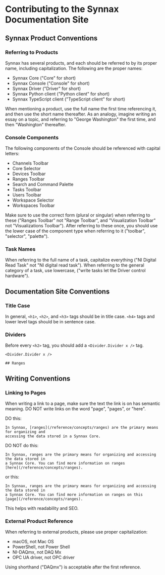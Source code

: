 # Contributing to the Synnax Documentation Site

## Synnax Product Conventions

### Referring to Products

Synnax has several products, and each should be referred to by its proper name,
including capitalization. The following are the proper names:

- Synnax Core ("Core" for short)
- Synnax Console ("Console" for short)
- Synnax Driver ("Driver" for short)
- Synnax Python client ("Python client" for short)
- Synnax TypeScript client ("TypeScript client" for short)

When mentioning a product, use the full name the first time referencing it, and then use
the short name thereafter. As an analogy, imagine writing an essay on a topic, and
referring to "George Washington" the first time, and then "Washington" thereafter.

### Console Components

The following components of the Console should be referenced with capital letters:

- Channels Toolbar
- Core Selector
- Devices Toolbar
- Ranges Toolbar
- Search and Command Palette
- Tasks Toolbar
- Users Toolbar
- Workspace Selector
- Workspaces Toolbar

Make sure to use the correct form (plural or singular) when referring to these ("Ranges
Toolbar" not "Range Toolbar", and "Visualization Toolbar" not "Visualizations Toolbar").
After referring to these once, you should use the lower case of the component type when
referring to it ("toolbar", "selector", "palette").

### Task Names

When referring to the full name of a task, capitalize everything ("NI Digital Read Task"
not "NI digital read task"). When referring to the general category of a task, use
lowercase, ("write tasks let the Driver control hardware").

## Documentation Site Conventions

### Title Case

In general, `<h1>`, `<h2>`, and `<h3>` tags should be in title case. `<h4>` tags and
lower level tags should be in sentence case.

### Dividers

Before every `<h2>` tag, you should add a `<Divider.Divider x />` tag.

```mdx
<Divider.Divider x />

## Ranges
```

## Writing Conventions

### Linking to Pages

When writing a link to a page, make sure the text the link is on has semantic meaning.
DO NOT write links on the word "page", "pages", or "here".

DO this:

```mdx
In Synnax, [ranges](/reference/concepts/ranges) are the primary means for organizing and
accessing the data stored in a Synnax Core.
```

DO NOT do this:

```mdx
In Synnax, ranges are the primary means for organizing and accessing the data stored in
a Synnax Core. You can find more information on ranges
[here](/reference/concepts/ranges).
```

or this:

```mdx
In Synnax, ranges are the primary means for organizing and accessing the data stored in
a Synnax Core. You can find more information on ranges on this
[page](/reference/concepts/ranges).
```

This helps with readability and SEO.

### External Product Reference

When referring to external products, please use proper capitalization:

- macOS, not Mac OS
- PowerShell, not Power Shell
- NI-DAQmx, not DAQ Mx
- OPC UA driver, not OPC driver

Using shorthand ("DAQmx") is acceptable after the first reference.
